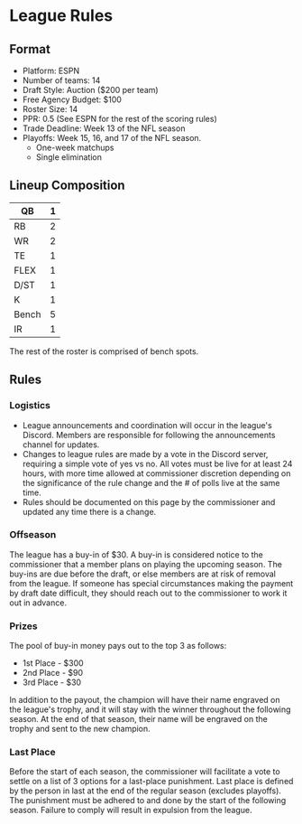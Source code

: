 # League Rules

## Format
- Platform: ESPN
- Number of teams: 14
- Draft Style: Auction ($200 per team)
- Free Agency Budget: $100
- Roster Size: 14
- PPR: 0.5 (See ESPN for the rest of the scoring rules)
- Trade Deadline: Week 13 of the NFL season
- Playoffs: Week 15, 16, and 17 of the NFL season.
	- One-week matchups
	- Single elimination

## Lineup Composition

| QB    | 1   |
| ----- | --- |
| RB    | 2   |
| WR    | 2   |
| TE    | 1   |
| FLEX  | 1   |
| D/ST  | 1   |
| K     | 1   |
| Bench | 5   |
| IR    | 1   |

The rest of the roster is comprised of bench spots.

## Rules

### Logistics
- League announcements and coordination will occur in the league's Discord. Members are responsible for following the announcements channel for updates.
- Changes to league rules are made by a vote in the Discord server, requiring a simple vote of yes vs no. All votes must be live for at least 24 hours, with more time allowed at commissioner discretion depending on the significance of the rule change and the # of polls live at the same time.
- Rules should be documented on this page by the commissioner and updated any time there is a change.

### Offseason
The league has a buy-in of $30. A buy-in is considered notice to the commissioner that a member plans on playing the upcoming season. The buy-ins are due before the draft, or else members are at risk of removal from the league. If someone has special circumstances making the payment by draft date difficult, they should reach out to the commissioner to work it out in advance.

### Prizes
The pool of buy-in money pays out to the top 3 as follows:
- 1st Place - $300
- 2nd Place - $90
- 3rd Place - $30

In addition to the payout, the champion will have their name engraved on the league's trophy, and it will stay with the winner throughout the following season. At the end of that season, their name will be engraved on the trophy and sent to the new champion.

### Last Place
Before the start of each season, the commissioner will facilitate a vote to settle on a list of 3 options for a last-place punishment. Last place is defined by the person in last at the end of the regular season (excludes playoffs). The punishment must be adhered to and done by the start of the following season. Failure to comply will result in expulsion from the league.
